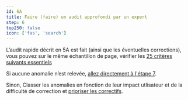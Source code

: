 ```yaml
---
id: 6A
title: Faire (faire) un audit approfondi par un expert
step: 6
top250: false
icon: ['fas', 'search']
---
```


L’audit rapide décrit en 5A est fait (ainsi que les éventuelles corrections), vous pouvez sur le même échantillon de page, vérifier les [25 critères suivants essentiels](https://design.numerique.gouv.fr/outils/audit-approfondi/) 

Si aucune anomalie n’est relevée, <a href="#7">allez directement à l'étape 7</a>.

Sinon, Classer les anomalies en fonction de leur impact utlisateur et de la difficulté de correction et <a href="#6B">prioriser les correctifs</a>.